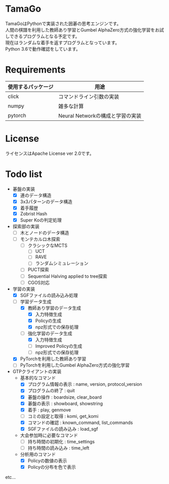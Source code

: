 # TamaGo
TamaGoはPythonで実装された囲碁の思考エンジンです。  
人間の棋譜を利用した教師あり学習とGumbel AlphaZero方式の強化学習をお試しできるプログラムとなる予定です。  
現在はランダムな着手を返すプログラムとなっています。  
Python 3.6で動作確認をしています。

# Requirements
|使用するパッケージ|用途|
|---|---|
|click|コマンドライン引数の実装|
|numpy|雑多な計算|
|pytorch|Neural Networkの構成と学習の実装|

# License
ライセンスはApache License ver 2.0です。

# Todo list
- 碁盤の実装
  - [x] 連のデータ構造
  - [x] 3x3パターンのデータ構造
  - [x] 着手履歴
  - [x] Zobrist Hash
  - [x] Super Koの判定処理
- 探索部の実装
  - [ ] 木とノードのデータ構造
  - [ ] モンテカルロ木探索
    - [ ] クラシックなMCTS
      - [ ] UCT
      - [ ] RAVE
      - [ ] ランダムシミュレーション
    - [ ] PUCT探索
    - [ ] Sequential Halving applied to tree探索
    - [ ] CGOS対応
- 学習の実装
  - [x] SGFファイルの読み込み処理
  - [ ] 学習データ生成
    - [x] 教師あり学習のデータ生成
      - [x] 入力特徴生成
      - [x] Policyの生成
      - [x] npz形式での保存処理
    - [ ] 強化学習のデータ生成
      - [x] 入力特徴生成
      - [ ] Improved Policyの生成
      - [ ] npz形式での保存処理
  - [x] PyTorchを利用した教師あり学習
  - [ ] PyTorchを利用したGumbel AlphaZero方式の強化学習
- GTPクライアントの実装
  - 基本的なコマンド
    - [x] プログラム情報の表示 : name, version, protocol_version
    - [x] プログラムの終了 : quit
    - [x] 碁盤の操作 : boardsize, clear_board
    - [x] 碁盤の表示 : showboard, showstring
    - [x] 着手 : play, genmove
    - [ ] コミの設定と取得 : komi, get_komi
    - [x] コマンドの確認 : known_command, list_commands
    - [x] SGFファイルの読み込み : load_sgf
  - 大会参加時に必要なコマンド
    - [ ] 持ち時間の初期化 : time_settings
    - [ ] 持ち時間の読み込み : time_left
  - 分析用のコマンド
    - [x] Policyの数値の表示
    - [x] Policyの分布を色で表示

etc...
